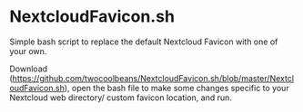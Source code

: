 # NextcloudFavicon.sh
Simple bash script to replace the default Nextcloud Favicon with one of your own.

Download (https://github.com/twocoolbeans/NextcloudFavicon.sh/blob/master/NextcloudFavicon.sh), open the bash file to make some changes specific to your Nextcloud web directory/ custom favicon location, and run.
